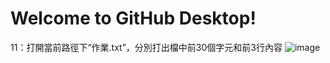 # Welcome to GitHub Desktop!
11：打開當前路徑下“作業.txt”，分別打出檔中前30個字元和前3行內容
![image](https://github.com/OHIMEOPP/py/assets/71304468/c34674ae-d862-4f75-a0d0-db74ff6ca419)
